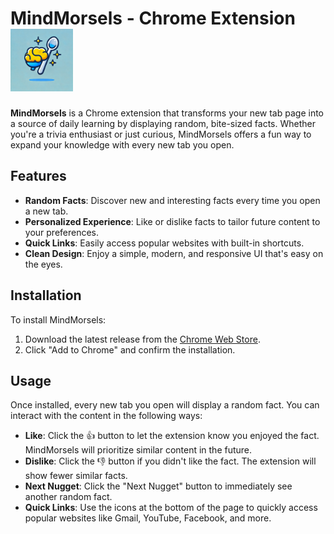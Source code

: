 # MindMorsels - Chrome Extension  <img src="icons/icon.png" alt="MindMorsels Logo" width="100" height="100">


**MindMorsels** is a Chrome extension that transforms your new tab page into a source of daily learning by displaying random, bite-sized facts. Whether you're a trivia enthusiast or just curious, MindMorsels offers a fun way to expand your knowledge with every new tab you open.

## Features

- **Random Facts**: Discover new and interesting facts every time you open a new tab.
- **Personalized Experience**: Like or dislike facts to tailor future content to your preferences.
- **Quick Links**: Easily access popular websites with built-in shortcuts.
- **Clean Design**: Enjoy a simple, modern, and responsive UI that's easy on the eyes.

## Installation

To install MindMorsels:

1. Download the latest release from the [Chrome Web Store](#).
2. Click "Add to Chrome" and confirm the installation.

## Usage

Once installed, every new tab you open will display a random fact. You can interact with the content in the following ways:

- **Like**: Click the 👍 button to let the extension know you enjoyed the fact. MindMorsels will prioritize similar content in the future.
- **Dislike**: Click the 👎 button if you didn't like the fact. The extension will show fewer similar facts.
- **Next Nugget**: Click the "Next Nugget" button to immediately see another random fact.
- **Quick Links**: Use the icons at the bottom of the page to quickly access popular websites like Gmail, YouTube, Facebook, and more.
